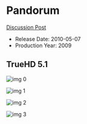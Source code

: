 # Pandorum

[Discussion Post](https://www.avsforum.com/threads/bass-eq-for-filtered-movies.2995212/post-60040116)

* Release Date: 2010-05-07
* Production Year: 2009

## TrueHD 5.1

![img 0](https://i.imgur.com/aB78zGp.jpg)

![img 1](https://i.imgur.com/Fkf6ZRc.png)

![img 2](https://i.imgur.com/96GhxAz.jpg)

![img 3](https://i.imgur.com/1phh5u0.png)

